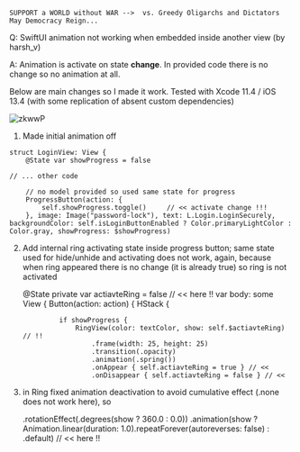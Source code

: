 ```
SUPPORT a WORLD without WAR -->  vs. Greedy Oligarchs and Dictators
May Democracy Reign... 
```

Q: SwiftUI animation not working when embedded inside another view (by harsh_v)

A: Animation is activate on state **change**. In provided code there is no change so no animation at all.

Below are main changes so I made it work. Tested with Xcode 11.4 / iOS 13.4 (with some replication of absent custom dependencies)

![zkwwP](https://user-images.githubusercontent.com/62171579/173744051-594839b6-159b-4457-985d-548d7826bbd1.gif)

1) Made initial animation off

```
struct LoginView: View {
    @State var showProgress = false

// ... other code

    // no model provided so used same state for progress
    ProgressButton(action: {
        self.showProgress.toggle()     // << activate change !!!
    }, image: Image("password-lock"), text: L.Login.LoginSecurely, backgroundColor: self.isLoginButtonEnabled ? Color.primaryLightColor : Color.gray, showProgress: $showProgress) 

```

2) Add internal ring activating state inside progress button; same state used for hide/unhide and activating does not work, again, because when ring appeared there is no change (it is already true) so ring is not activated

    @State private var actiavteRing = false     // << here !!
    var body: some View {
        Button(action: action) {
            HStack {

                if showProgress {
                    RingView(color: textColor, show: self.$actiavteRing) // !!
                        .frame(width: 25, height: 25)
                        .transition(.opacity)
                        .animation(.spring())
                        .onAppear { self.actiavteRing = true } // << 
                        .onDisappear { self.actiavteRing = false } // <<

3) in Ring fixed animation deactivation to avoid cumulative effect (.none does not work here), so

    .rotationEffect(.degrees(show ? 360.0 : 0.0))
    .animation(show ? Animation.linear(duration: 
        1.0).repeatForever(autoreverses: false) : .default)   // << here !!


